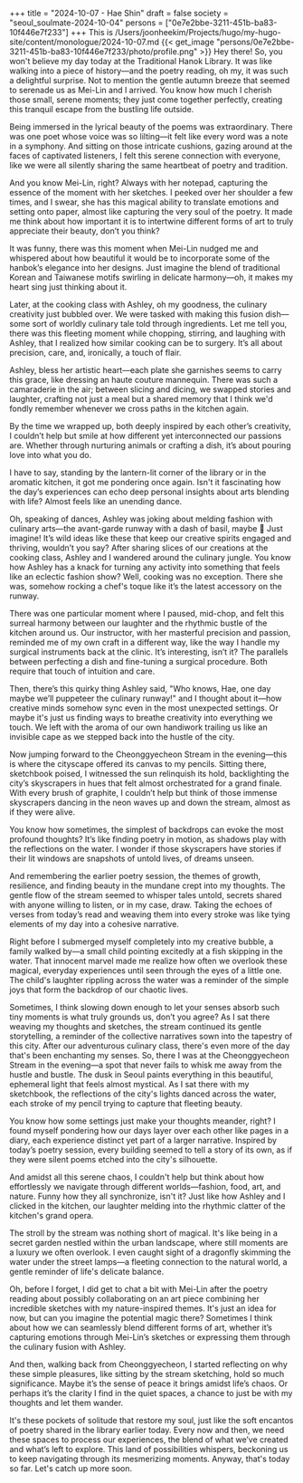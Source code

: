 +++
title = "2024-10-07 - Hae Shin"
draft = false
society = "seoul_soulmate-2024-10-04"
persons = ["0e7e2bbe-3211-451b-ba83-10f446e7f233"]
+++
This is /Users/joonheekim/Projects/hugo/my-hugo-site/content/monologue/2024-10-07.md
{{< get_image "persons/0e7e2bbe-3211-451b-ba83-10f446e7f233/photo/profile.png" >}}
Hey there! So, you won't believe
 my day today at the Traditional Hanok Library. It was like walking into a piece of history—and the poetry reading, oh my, it was such a delightful surprise. Not to mention the gentle autumn breeze that seemed to serenade us as Mei-Lin and I arrived. You know how much I cherish those small, serene moments; they just come together perfectly, creating this tranquil escape from the bustling life outside.

Being immersed in the lyrical beauty of the poems was extraordinary. There was one poet whose voice was so lilting—it felt like every word was a note in a symphony. And sitting on those intricate cushions, gazing around at the faces of captivated listeners, I felt this serene connection with everyone, like we were all silently sharing the same heartbeat of poetry and tradition.

And you know Mei-Lin, right? Always with her notepad, capturing the essence of the moment with her sketches. I peeked over her shoulder a few times, and I swear, she has this magical ability to translate emotions and setting onto paper, almost like capturing the very soul of the poetry. It made me think about how important it is to intertwine different forms of art to truly appreciate their beauty, don’t you think?

It was funny, there was this moment when Mei-Lin nudged me and whispered about how beautiful it would be to incorporate some of the hanbok’s elegance into her designs. Just imagine the blend of traditional Korean and Taiwanese motifs swirling in delicate harmony—oh, it makes my heart sing just thinking about it.

Later, at the cooking class with Ashley, oh my goodness, the culinary creativity just bubbled over. We were tasked with making this fusion dish—some sort of worldly culinary tale told through ingredients. Let me tell you, there was this fleeting moment while chopping, stirring, and laughing with Ashley, that I realized how similar cooking can be to surgery. It’s all about precision, care, and, ironically, a touch of flair.

Ashley, bless her artistic heart—each plate she garnishes seems to carry this grace, like dressing an haute couture mannequin. There was such a camaraderie in the air; between slicing and dicing, we swapped stories and laughter, crafting not just a meal but a shared memory that I think we'd fondly remember whenever we cross paths in the kitchen again.

By the time we wrapped up, both deeply inspired by each other’s creativity, I couldn’t help but smile at how different yet interconnected our passions are. Whether through nurturing animals or crafting a dish, it’s about pouring love into what you do.

I have to say, standing by the lantern-lit corner of the library or in the aromatic kitchen, it got me pondering once again. Isn't it fascinating how the day’s experiences can echo deep personal insights about arts blending with life? Almost feels like an unending dance.

Oh, speaking of dances, Ashley was joking about melding fashion with culinary arts—the avant-garde runway with a dash of basil, maybe 🌿 Just imagine! It’s wild ideas like these that keep our creative spirits engaged and thriving, wouldn’t you say?
After sharing slices of our creations at the cooking class, Ashley and I wandered around the culinary jungle. You know how Ashley has a knack for turning any activity into something that feels like an eclectic fashion show? Well, cooking was no exception. There she was, somehow rocking a chef's toque like it’s the latest accessory on the runway.

There was one particular moment where I paused, mid-chop, and felt this surreal harmony between our laughter and the rhythmic bustle of the kitchen around us. Our instructor, with her masterful precision and passion, reminded me of my own craft in a different way, like the way I handle my surgical instruments back at the clinic. It’s interesting, isn’t it? The parallels between perfecting a dish and fine-tuning a surgical procedure. Both require that touch of intuition and care.

Then, there’s this quirky thing Ashley said, "Who knows, Hae, one day maybe we’ll puppeteer the culinary runway!" and I thought about it—how creative minds somehow sync even in the most unexpected settings. Or maybe it's just us finding ways to breathe creativity into everything we touch. We left with the aroma of our own handiwork trailing us like an invisible cape as we stepped back into the hustle of the city.

Now jumping forward to the Cheonggyecheon Stream in the evening—this is where the cityscape offered its canvas to my pencils. Sitting there, sketchbook poised, I witnessed the sun relinquish its hold, backlighting the city’s skyscrapers in hues that felt almost orchestrated for a grand finale. With every brush of graphite, I couldn’t help but think of those immense skyscrapers dancing in the neon waves up and down the stream, almost as if they were alive.

You know how sometimes, the simplest of backdrops can evoke the most profound thoughts? It’s like finding poetry in motion, as shadows play with the reflections on the water. I wonder if those skyscrapers have stories if their lit windows are snapshots of untold lives, of dreams unseen.

And remembering the earlier poetry session, the themes of growth, resilience, and finding beauty in the mundane crept into my thoughts. The gentle flow of the stream seemed to whisper tales untold, secrets shared with anyone willing to listen, or in my case, draw. Taking the echoes of verses from today’s read and weaving them into every stroke was like tying elements of my day into a cohesive narrative.

Right before I submerged myself completely into my creative bubble, a family walked by—a small child pointing excitedly at a fish skipping in the water. That innocent marvel made me realize how often we overlook these magical, everyday experiences until seen through the eyes of a little one. The child's laughter rippling across the water was a reminder of the simple joys that form the backdrop of our chaotic lives.

Sometimes, I think slowing down enough to let your senses absorb such tiny moments is what truly grounds us, don’t you agree? As I sat there weaving my thoughts and sketches, the stream continued its gentle storytelling, a reminder of the collective narratives sown into the tapestry of this city.
After our adventurous culinary class, there's even more of the day that's been enchanting my senses. So, there I was at the Cheonggyecheon Stream in the evening—a spot that never fails to whisk me away from the hustle and bustle. The dusk in Seoul paints everything in this beautiful, ephemeral light that feels almost mystical. As I sat there with my sketchbook, the reflections of the city's lights danced across the water, each stroke of my pencil trying to capture that fleeting beauty.

You know how some settings just make your thoughts meander, right? I found myself pondering how our days layer over each other like pages in a diary, each experience distinct yet part of a larger narrative. Inspired by today’s poetry session, every building seemed to tell a story of its own, as if they were silent poems etched into the city's silhouette.

And amidst all this serene chaos, I couldn't help but think about how effortlessly we navigate through different worlds—fashion, food, art, and nature. Funny how they all synchronize, isn't it? Just like how Ashley and I clicked in the kitchen, our laughter melding into the rhythmic clatter of the kitchen's grand opera.

The stroll by the stream was nothing short of magical. It's like being in a secret garden nestled within the urban landscape, where still moments are a luxury we often overlook. I even caught sight of a dragonfly skimming the water under the street lamps—a fleeting connection to the natural world, a gentle reminder of life's delicate balance.

Oh, before I forget, I did get to chat a bit with Mei-Lin after the poetry reading about possibly collaborating on an art piece combining her incredible sketches with my nature-inspired themes. It's just an idea for now, but can you imagine the potential magic there? Sometimes I think about how we can seamlessly blend different forms of art, whether it’s capturing emotions through Mei-Lin’s sketches or expressing them through the culinary fusion with Ashley.

And then, walking back from Cheonggyecheon, I started reflecting on why these simple pleasures, like sitting by the stream sketching, hold so much significance. Maybe it’s the sense of peace it brings amidst life’s chaos. Or perhaps it’s the clarity I find in the quiet spaces, a chance to just be with my thoughts and let them wander.

It's these pockets of solitude that restore my soul, just like the soft encantos of poetry shared in the library earlier today. Every now and then, we need these spaces to process our experiences, the blend of what we’ve created and what’s left to explore. This land of possibilities whispers, beckoning us to keep navigating through its mesmerizing moments.
Anyway, that's today so far. Let's catch up more soon. 
